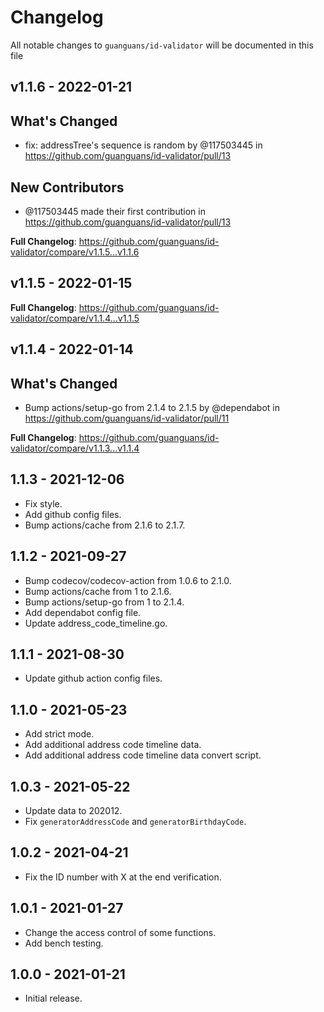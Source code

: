 # Changelog

All notable changes to `guanguans/id-validator` will be documented in this file

## v1.1.6 - 2022-01-21

## What's Changed

- fix: addressTree's sequence is random by @117503445 in https://github.com/guanguans/id-validator/pull/13

## New Contributors

- @117503445 made their first contribution in https://github.com/guanguans/id-validator/pull/13

**Full Changelog**: https://github.com/guanguans/id-validator/compare/v1.1.5...v1.1.6

## v1.1.5 - 2022-01-15

**Full Changelog**: https://github.com/guanguans/id-validator/compare/v1.1.4...v1.1.5

## v1.1.4 - 2022-01-14

## What's Changed

- Bump actions/setup-go from 2.1.4 to 2.1.5 by @dependabot in https://github.com/guanguans/id-validator/pull/11

**Full Changelog**: https://github.com/guanguans/id-validator/compare/v1.1.3...v1.1.4

## 1.1.3 - 2021-12-06

- Fix style.
- Add github config files.
- Bump actions/cache from 2.1.6 to 2.1.7.

## 1.1.2 - 2021-09-27

- Bump codecov/codecov-action from 1.0.6 to 2.1.0.
- Bump actions/cache from 1 to 2.1.6.
- Bump actions/setup-go from 1 to 2.1.4.
- Add dependabot config file.
- Update address_code_timeline.go.

## 1.1.1 - 2021-08-30

- Update github action config files.

## 1.1.0 - 2021-05-23

- Add strict mode.
- Add additional address code timeline data.
- Add additional address code timeline data convert script.

## 1.0.3 - 2021-05-22

- Update data to 202012.
- Fix `generatorAddressCode` and `generatorBirthdayCode`.

## 1.0.2 - 2021-04-21

- Fix the ID number with X at the end verification.

## 1.0.1 - 2021-01-27

- Change the access control of some functions.
- Add bench testing.

## 1.0.0 - 2021-01-21

- Initial release.
